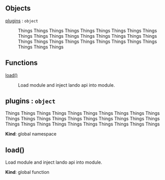 ## Objects

<dl>
<dt><a href="#plugins">plugins</a> : <code>object</code></dt>
<dd><p>Things Things Things Things Things Things Things Things Things Things
Things Things Things Things Things Things
Things Things Things Things Things Things Things Things
Things Things Things Things Things Things</p>
</dd>
</dl>

## Functions

<dl>
<dt><a href="#load">load()</a></dt>
<dd><p>Load module and inject lando api into module.</p>
</dd>
</dl>

<a name="plugins"></a>

## plugins : <code>object</code>
Things Things Things Things Things Things Things Things Things Things
Things Things Things Things Things Things
Things Things Things Things Things Things Things Things
Things Things Things Things Things Things

**Kind**: global namespace  
<a name="load"></a>

## load()
Load module and inject lando api into module.

**Kind**: global function  
